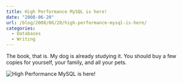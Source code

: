 ```yaml
---
title: High Performance MySQL is here!
date: "2008-06-20"
url: /blog/2008/06/20/high-performance-mysql-is-here/
categories:
  - Databases
  - Writing
---
```

The book, that is. My dog is already studying it. You should buy a few copies for yourself, your family, and all your pets.

![High Performance MySQL is here!][1]

 [1]: http://www.xaprb.com/media/2008/06/hpmysql_carbon.jpg
